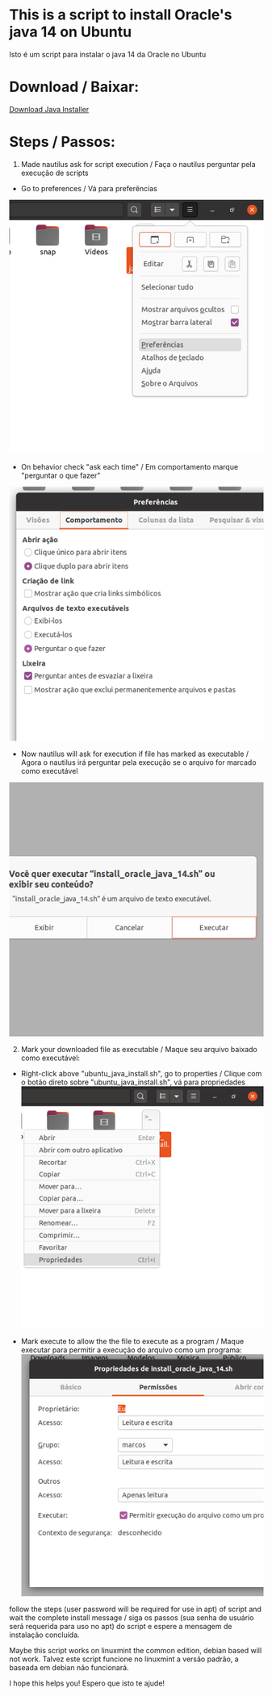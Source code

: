 # This is a script to install Oracle's java 14 on Ubuntu
Isto é um script para instalar o java 14 da Oracle no Ubuntu

# Download / Baixar:
<a id="raw-url" href="https://raw.githubusercontent.com/markirius/ubuntu_java_install/master/ubuntu_java_install.sh">Download Java Installer</a>

# Steps / Passos:

1. Made nautilus ask for script execution / Faça o nautilus perguntar pela execução de scripts

  * Go to preferences / Vá para preferências

![](imgs/1.png)

  * On behavior check "ask each time" / Em comportamento marque "perguntar o que fazer"

![](imgs/2.png)

  * Now nautilus will ask for execution if file has marked as executable / Agora o nautilus irá perguntar pela execução se o arquivo for marcado como executável

![](imgs/3.png)


2. Mark your downloaded file as executable / Maque seu arquivo baixado como executável:

* Right-click above "ubuntu_java_install.sh", go to properties / Clique com o botão direto sobre "ubuntu_java_install.sh", vá para propriedades
![](imgs/5.png)

* Mark execute to allow the the file to execute as a program / Maque executar para permitir a execução do arquivo como um programa:
![](imgs/4.png)


follow the steps (user password will be required for use in apt) of script and wait the complete install message / siga os passos (sua senha de usuário será requerida para uso no apt) do script e espere a mensagem de instalação concluída.

Maybe this script works on linuxmint the common edition, debian based will not work.
Talvez este script funcione no linuxmint a versão padrão, a baseada em debian não funcionará.

I hope this helps you!
Espero que isto te ajude!
